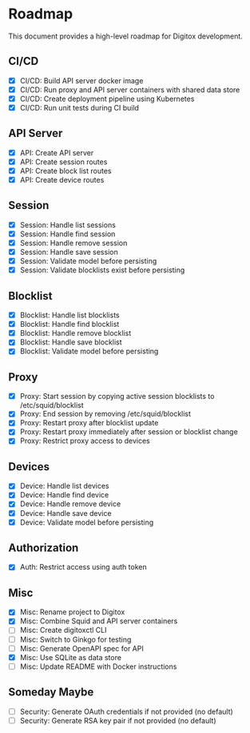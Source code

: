 # Roadmap

This document provides a high-level roadmap for Digitox development.

## CI/CD

* [X] CI/CD: Build API server docker image
* [X] CI/CD: Run proxy and API server containers with shared data store
* [X] CI/CD: Create deployment pipeline using Kubernetes
* [X] CI/CD: Run unit tests during CI build

## API Server

* [X] API: Create API server
* [X] API: Create session routes
* [X] API: Create block list routes
* [X] API: Create device routes

## Session

* [X] Session: Handle list sessions
* [X] Session: Handle find session
* [X] Session: Handle remove session
* [X] Session: Handle save session
* [X] Session: Validate model before persisting
* [X] Session: Validate blocklists exist before persisting

## Blocklist

* [X] Blocklist: Handle list blocklists
* [X] Blocklist: Handle find blocklist
* [X] Blocklist: Handle remove blocklist
* [X] Blocklist: Handle save blocklist
* [X] Blocklist: Validate model before persisting

## Proxy

* [X] Proxy: Start session by copying active session blocklists to /etc/squid/blocklist
* [X] Proxy: End session by removing /etc/squid/blocklist
* [X] Proxy: Restart proxy after blocklist update
* [X] Proxy: Restart proxy immediately after session or blocklist change
* [X] Proxy: Restrict proxy access to devices

## Devices

* [X] Device: Handle list devices
* [X] Device: Handle find device
* [X] Device: Handle remove device
* [X] Device: Handle save device
* [X] Device: Validate model before persisting

## Authorization

* [X] Auth: Restrict access using auth token

## Misc

* [X] Misc: Rename project to Digitox
* [X] Misc: Combine Squid and API server containers
* [ ] Misc: Create digitoxctl CLI
* [ ] Misc: Switch to Ginkgo for testing
* [ ] Misc: Generate OpenAPI spec for API
* [X] Misc: Use SQLite as data store
* [ ] Misc: Update README with Docker instructions

## Someday Maybe

* [ ] Security: Generate OAuth credentials if not provided (no default)
* [ ] Security: Generate RSA key pair if not provided (no default)
